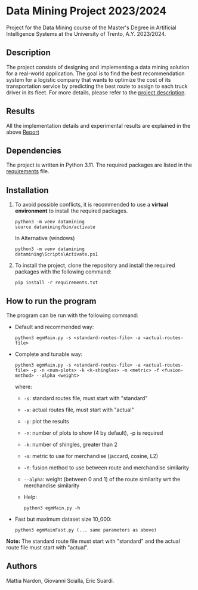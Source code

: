 # Data Mining Project 2023/2024

Project for the Data Mining course of the Master's Degree in Artificial Intelligence Systems at the University of Trento, A.Y. 2023/2024.

## Description
The project consists of designing and implementing a data mining solution for a real-world application. The goal is to find the best recommendation system for a logistic company that wants to optimize the cost of its transportation service by predicting the best route to assign to each truck driver in its fleet.
For more details, please refer to the [project description](DM_Project.pdf).

## Results
All the implementation details and experimental results are explained in the above [Report](report.pdf)

## Dependencies
The project is written in Python 3.11. The required packages are listed in the [requirements](requirements.txt) file.

## Installation
1. To avoid possible conflicts, it is recommended to use a **virtual environment** to install the required packages. 
    ```
    python3 -m venv datamining
    source datamining/bin/activate
    ``` 
    In Alternative (windows)
    ```
    python3 -m venv datamining
    datamining\Scripts\Activate.ps1
    ```
2. To install the project, clone the repository and install the required packages with the following command:
    ```
    pip install -r requirements.txt
    ```

## How to run the program

The program can be run with the following command:

- Default and recommended way:
    ```
    python3 egmMain.py -s <standard-routes-file> -a <actual-routes-file>
    ```

- Complete and tunable way:
    ```
    python3 egmMain.py -s <standard-routes-file> -a <actual-routes-file> -p -n <num-plots> -k <k-shingles> -m <metric> -f <fusion-method> --alpha <weight>
    ```
    where:
    - `-s`: standard routes file, must start with "standard"
    - `-a`: actual routes file, must start with "actual"
    - `-p`: plot the results
    - `-n`: number of plots to show (4 by default), -p is required
    - `-k`: number of shingles, greater than 2
    - `-m`: metric to use for merchandise (jaccard, cosine, L2)
    - `-f`: fusion method to use between route and merchandise similarity
    - `--alpha`: weight (between 0 and 1) of the route similarity  wrt the merchandise similarity

  - Help:
      ```
      python3 egmMain.py -h
      ```

- Fast but maximum dataset size 10_000:
    ```
    python3 egmMainFast.py (... same parameters as above)
    ```

**Note:** The standard route file must start with "standard" and the actual route file must start with "actual".

## Authors
Mattia Nardon, Giovanni Scialla, Eric Suardi.